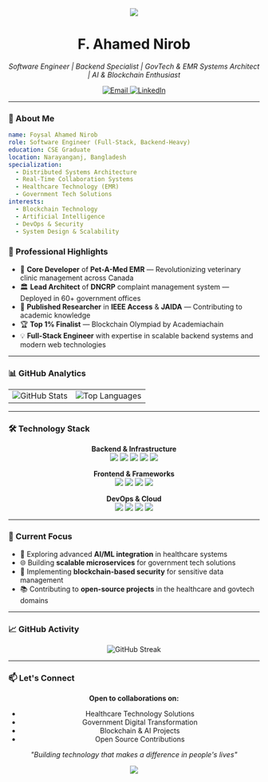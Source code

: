<!-- GitHub Profile README -->
<div align="center">
  <img src="https://capsule-render.vercel.app/api?type=waving&color=0:1e293b,100:0f172a&height=120&section=header"/>
</div>

<h1 align="center">F. Ahamed Nirob</h1>
<p align="center">
  <i>Software Engineer | Backend Specialist | GovTech & EMR Systems Architect | AI & Blockchain Enthusiast</i>
</p>

<p align="center">
  <a href="mailto:neeerob.ahmed@gmail.com">
    <img alt="Email" src="https://img.shields.io/badge/Email-neeerob.ahmed@gmail.com-D14836?style=for-the-badge&logo=gmail&logoColor=white" />
  </a>
  <a href="https://linkedin.com/in/neeerob">
    <img alt="LinkedIn" src="https://img.shields.io/badge/LinkedIn-Connect-0077B5?style=for-the-badge&logo=linkedin&logoColor=white" />
  </a>
</p>

---

### 🧠 About Me

```yaml
name: Foysal Ahamed Nirob
role: Software Engineer (Full-Stack, Backend-Heavy)
education: CSE Graduate
location: Narayanganj, Bangladesh
specialization:
  - Distributed Systems Architecture
  - Real-Time Collaboration Systems
  - Healthcare Technology (EMR)
  - Government Tech Solutions
interests:
  - Blockchain Technology
  - Artificial Intelligence
  - DevOps & Security
  - System Design & Scalability
```

### 🚀 Professional Highlights

- 🏥 **Core Developer** of **Pet-A-Med EMR** — Revolutionizing veterinary clinic management across Canada
- 🏛️ **Lead Architect** of **DNCRP** complaint management system — Deployed in 60+ government offices
- 📄 **Published Researcher** in **IEEE Access** & **JAIDA** — Contributing to academic knowledge
- 🏆 **Top 1% Finalist** — Blockchain Olympiad by Academiachain
- 💡 **Full-Stack Engineer** with expertise in scalable backend systems and modern web technologies

---

### 📊 GitHub Analytics

<div align="center">
  <table>
    <tr>
      <td>
        <img alt="GitHub Stats" 
             src="https://github-readme-stats.vercel.app/api?username=neeerob&show_icons=true&theme=tokyonight&hide_border=true&border_radius=10&hide=stars,issues&include_all_commits=true&count_private=true&bg_color=0d1117&title_color=58a6ff&text_color=c9d1d9&icon_color=58a6ff">
      </td>
      <td>
        <img alt="Top Languages" 
             src="https://github-readme-stats.vercel.app/api/top-langs/?username=neeerob&langs_count=8&theme=tokyonight&layout=compact&hide=html&hide_border=true&border_radius=10&bg_color=0d1117&title_color=58a6ff&text_color=c9d1d9">
      </td>
    </tr>
  </table>
</div>

---

### 🛠️ Technology Stack

<div align="center">

**Backend & Infrastructure**
<br>
<img src="https://img.shields.io/badge/Node.js-339933?style=for-the-badge&logo=node.js&logoColor=white" />
<img src="https://img.shields.io/badge/Python-3776AB?style=for-the-badge&logo=python&logoColor=white" />
<img src="https://img.shields.io/badge/Java-ED8B00?style=for-the-badge&logo=java&logoColor=white" />
<img src="https://img.shields.io/badge/PostgreSQL-336791?style=for-the-badge&logo=postgresql&logoColor=white" />
<img src="https://img.shields.io/badge/MongoDB-47A248?style=for-the-badge&logo=mongodb&logoColor=white" />

**Frontend & Frameworks**
<br>
<img src="https://img.shields.io/badge/React-61DAFB?style=for-the-badge&logo=react&logoColor=black" />
<img src="https://img.shields.io/badge/TypeScript-3178C6?style=for-the-badge&logo=typescript&logoColor=white" />
<img src="https://img.shields.io/badge/Next.js-000000?style=for-the-badge&logo=next.js&logoColor=white" />
<img src="https://img.shields.io/badge/Express.js-000000?style=for-the-badge&logo=express&logoColor=white" />

**DevOps & Cloud**
<br>
<img src="https://img.shields.io/badge/Docker-2496ED?style=for-the-badge&logo=docker&logoColor=white" />
<img src="https://img.shields.io/badge/AWS-232F3E?style=for-the-badge&logo=amazon-aws&logoColor=white" />
<img src="https://img.shields.io/badge/Git-F05032?style=for-the-badge&logo=git&logoColor=white" />
<img src="https://img.shields.io/badge/Linux-FCC624?style=for-the-badge&logo=linux&logoColor=black" />

</div>

---

### 🎯 Current Focus

- 🔬 Exploring advanced **AI/ML integration** in healthcare systems
- 🌐 Building **scalable microservices** for government tech solutions
- 🔐 Implementing **blockchain-based security** for sensitive data management
- 📚 Contributing to **open-source projects** in the healthcare and govtech domains

---

### 📈 GitHub Activity

<div align="center">
  <img src="https://github-readme-streak-stats.herokuapp.com/?user=neeerob&theme=tokyonight&hide_border=true&border_radius=10&background=0d1117" alt="GitHub Streak" />
</div>

---

### 📫 Let's Connect

<div align="center">
  
**Open to collaborations on:**
- Healthcare Technology Solutions
- Government Digital Transformation
- Blockchain & AI Projects
- Open Source Contributions

*"Building technology that makes a difference in people's lives"*

</div>

<div align="center">
  <img src="https://capsule-render.vercel.app/api?type=waving&color=0:1e293b,100:0f172a&height=120&section=footer"/>
</div>
